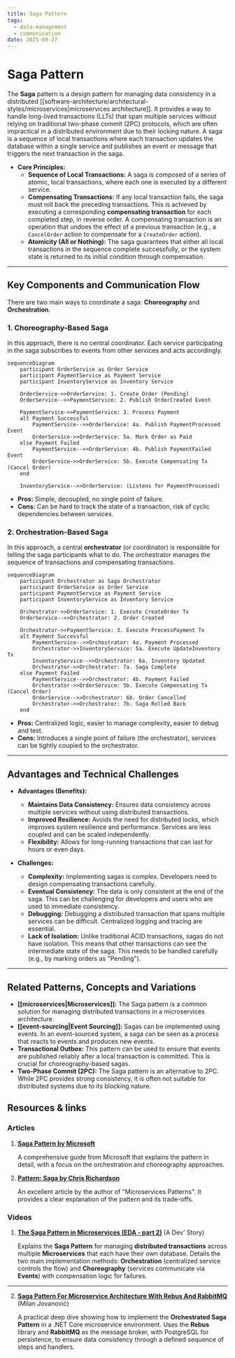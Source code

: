 ```yaml
---
title: Saga Pattern
tags:
  - data-management
  - communication
date: 2025-09-27
---
```

# Saga Pattern

The **Saga** pattern is a design pattern for managing data consistency in a distributed [[software-architecture/architectural-styles/microservices|microservices architecture]]. It provides a way to handle long-lived transactions (LLTs) that span multiple services without relying on traditional two-phase commit (2PC) protocols, which are often impractical in a distributed environment due to their locking nature. A saga is a sequence of local transactions where each transaction updates the database within a single service and publishes an event or message that triggers the next transaction in the saga.

* **Core Principles:**
    *   **Sequence of Local Transactions:** A saga is composed of a series of atomic, local transactions, where each one is executed by a different service.
    *   **Compensating Transactions:** If any local transaction fails, the saga must roll back the preceding transactions. This is achieved by executing a corresponding **compensating transaction** for each completed step, in reverse order. A compensating transaction is an operation that undoes the effect of a previous transaction (e.g., a `CancelOrder` action to compensate for a `CreateOrder` action).
    *   **Atomicity (All or Nothing):** The saga guarantees that either all local transactions in the sequence complete successfully, or the system state is returned to its initial condition through compensation.

---

## Key Components and Communication Flow

There are two main ways to coordinate a saga: **Choreography** and **Orchestration**.

### 1. Choreography-Based Saga

In this approach, there is no central coordinator. Each service participating in the saga subscribes to events from other services and acts accordingly.

```mermaid
sequenceDiagram
    participant OrderService as Order Service
    participant PaymentService as Payment Service
    participant InventoryService as Inventory Service

    OrderService->>OrderService: 1. Create Order (Pending)
    OrderService-->>PaymentService: 2. Publish OrderCreated Event
    
    PaymentService->>PaymentService: 3. Process Payment
    alt Payment Successful
        PaymentService-->>OrderService: 4a. Publish PaymentProcessed Event
        OrderService->>OrderService: 5a. Mark Order as Paid
    else Payment Failed
        PaymentService-->>OrderService: 4b. Publish PaymentFailed Event
        OrderService->>OrderService: 5b. Execute Compensating Tx (Cancel Order)
    end

    InventoryService-->>OrderService: (Listens for PaymentProcessed)
```

*   **Pros:** Simple, decoupled, no single point of failure.
*   **Cons:** Can be hard to track the state of a transaction, risk of cyclic dependencies between services.

### 2. Orchestration-Based Saga

In this approach, a central **orchestrator** (or coordinator) is responsible for telling the saga participants what to do. The orchestrator manages the sequence of transactions and compensating transactions.

```mermaid
sequenceDiagram
    participant Orchestrator as Saga Orchestrator
    participant OrderService as Order Service
    participant PaymentService as Payment Service
    participant InventoryService as Inventory Service

    Orchestrator->>OrderService: 1. Execute CreateOrder Tx
    OrderService-->>Orchestrator: 2. Order Created
    
    Orchestrator->>PaymentService: 3. Execute ProcessPayment Tx
    alt Payment Successful
        PaymentService-->>Orchestrator: 4a. Payment Processed
        Orchestrator->>InventoryService: 5a. Execute UpdateInventory Tx
        InventoryService-->>Orchestrator: 6a. Inventory Updated
        Orchestrator->>Orchestrator: 7a. Saga Complete
    else Payment Failed
        PaymentService-->>Orchestrator: 4b. Payment Failed
        Orchestrator->>OrderService: 5b. Execute Compensating Tx (Cancel Order)
        OrderService-->>Orchestrator: 6b. Order Cancelled
        Orchestrator->>Orchestrator: 7b. Saga Rolled Back
    end
```

*   **Pros:** Centralized logic, easier to manage complexity, easier to debug and test.
*   **Cons:** Introduces a single point of failure (the orchestrator), services can be tightly coupled to the orchestrator.

---

## Advantages and Technical Challenges

* **Advantages (Benefits):**
    *   **Maintains Data Consistency:** Ensures data consistency across multiple services without using distributed transactions.
    *   **Improved Resilience:** Avoids the need for distributed locks, which improves system resilience and performance. Services are less coupled and can be scaled independently.
    *   **Flexibility:** Allows for long-running transactions that can last for hours or even days.

* **Challenges:**
    *   **Complexity:** Implementing sagas is complex. Developers need to design compensating transactions carefully.
    *   **Eventual Consistency:** The data is only consistent at the end of the saga. This can be challenging for developers and users who are used to immediate consistency.
    *   **Debugging:** Debugging a distributed transaction that spans multiple services can be difficult. Centralized logging and tracing are essential.
    *   **Lack of Isolation:** Unlike traditional ACID transactions, sagas do not have isolation. This means that other transactions can see the intermediate state of the saga. This needs to be handled carefully (e.g., by marking orders as "Pending").

---

## Related Patterns, Concepts and Variations

*   **[[microservices|Microservices]]:** The Saga pattern is a common solution for managing distributed transactions in a microservices architecture.
*   **[[event-sourcing|Event Sourcing]]:** Sagas can be implemented using events. In an event-sourced system, a saga can be seen as a process that reacts to events and produces new events.
*   **Transactional Outbox:** This pattern can be used to ensure that events are published reliably after a local transaction is committed. This is crucial for choreography-based sagas.
*   **Two-Phase Commit (2PC):** The Saga pattern is an alternative to 2PC. While 2PC provides strong consistency, it is often not suitable for distributed systems due to its blocking nature.

## **Resources & links**

### **Articles**

1.  **[Saga Pattern by Microsoft](https://docs.microsoft.com/en-us/azure/architecture/reference-architectures/saga/saga)**

    A comprehensive guide from Microsoft that explains the pattern in detail, with a focus on the orchestration and choreography approaches.

2.  **[Pattern: Saga by Chris Richardson](https://microservices.io/patterns/data/saga.html)**

    An excellent article by the author of "Microservices Patterns". It provides a clear explanation of the pattern and its trade-offs.

### **Videos**

1. **[The Saga Pattern in Microservices (EDA - part 2)](http://www.youtube.com/watch?v=C0rGwyJkDTU)** (A Dev' Story)

    Explains the **Saga Pattern** for managing **distributed transactions** across multiple **Microservices** that each have their own database. Details the two main implementation methods: **Orchestration** (centralized service controls the flow) and **Choreography** (services communicate via **Events**) with compensation logic for failures.

---

2. **[Saga Pattern For Microservice Architecture With Rebus And RabbitMQ](http://www.youtube.com/watch?v=dlXCodLxhag)** (Milan Jovanović)

    A practical deep dive showing how to implement the **Orchestrated Saga Pattern** in a .NET Core microservice environment. Uses the **Rebus** library and **RabbitMQ** as the message broker, with PostgreSQL for persistence, to ensure data consistency through a defined sequence of steps and handlers.
